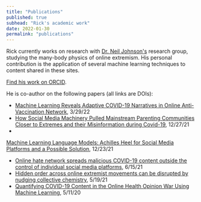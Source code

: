 ```yaml
---
title: "Publications"
published: true
subhead: "Rick's academic work"
date: 2022-01-30
permalink: "publications"
---
```


Rick currently works on research with <a href="https://en.wikipedia.org/wiki/Neil_F._Johnson" target="_blank">Dr. Neil Johnson's</a> research group, studying the many-body physics of online extremism. His personal contribution is the application of several machine learning techniques to content shared in these sites.

<a href="https://orcid.org/0000-0002-1871-7478" target="_blank">Find his work on ORCID</a>.

He is co-author on the following papers (all links are DOIs):
- <a href="https://doi.org/10.1007/978-3-030-96188-6_12" target="_blank">Machine Learning Reveals Adaptive COVID-19 Narratives in Online Anti-Vaccination Network</a>, 3/29/22
- <a href="https://doi.org/10.1109/ACCESS.2021.3138982" target="_blank">How Social Media Machinery Pulled Mainstream Parenting Communities Closer to Extremes and their Misinformation during Covid-19</a>, 12/27/21
- <a href="https://doi.org/10.54364/aaiml.2021.1112" target="_blank">
Machine Learning Language Models: Achilles Heel for Social Media Platforms and a Possible Solution</a>, 12/23/21
- <a href="https://doi.org/10.1038/s41598-021-89467-y" target="_blank">Online hate network spreads malicious COVID-19 content outside the control of individual social media platforms</a>, 6/15/21
- <a href="https://doi.org/10.1038/s41598-021-89349-3" target="_blank">Hidden order across online extremist movements can be disrupted by nudging collective chemistry</a>, 5/19/21
- <a href="https://doi.org/10.1109/ACCESS.2020.2993967" target="_blank">Quantifying COVID-19 Content in the Online Health Opinion War Using Machine Learning</a>, 5/11/20

